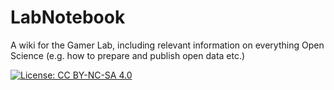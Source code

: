 # LabNotebook
A wiki for the Gamer Lab, including relevant information on everything Open Science (e.g. how to prepare and publish open data etc.)

[![License: CC BY-NC-SA 4.0](https://img.shields.io/badge/License-CC%20BY--NC--SA%204.0-lightgrey.svg)](https://creativecommons.org/licenses/by-nc-sa/4.0/)
